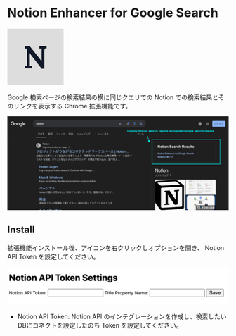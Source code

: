 # Notion Enhancer for Google Search

![icon](icon.png)

Google 検索ページの検索結果の横に同じクエリでの Notion での検索結果とそのリンクを表示する Chrome 拡張機能です。

![screenshot](screenshot.png)

## Install

拡張機能インストール後、アイコンを右クリックしオプションを開き、 Notion API Token を設定してください。

![settings](settings.png)

- Notion API Token: Notion API のインテグレーションを作成し、検索したいDBにコネクトを設定したのち Token を設定してください。
